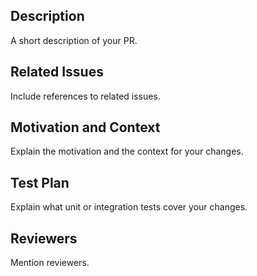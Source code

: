 ## Description
A short description of your PR.

## Related Issues
Include references to related issues.

## Motivation and Context
Explain the motivation and the context for your changes.

## Test Plan
Explain what unit or integration tests cover your changes.

## Reviewers
Mention reviewers.
